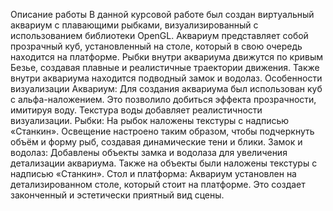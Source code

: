 Описание работы
В данной курсовой работе был создан виртуальный аквариум с плавающими рыбками, визуализированный с использованием библиотеки OpenGL. Аквариум представляет собой прозрачный куб, установленный на столе, который в свою очередь находится на платформе. Рыбки внутри аквариума движутся по кривым Безье, создавая плавные и реалистичные траектории движения. Также внутри аквариума находится подводный замок и водолаз.
Особенности визуализации
Аквариум: Для создания аквариума был использован куб с альфа-наложением. Это позволило добиться эффекта прозрачности, имитируя воду. Текстура воды добавляет реалистичности визуализации.
Рыбки: На рыбок наложены текстуры с надписью «Станкин». Освещение настроено таким образом, чтобы подчеркнуть объём и форму рыб, создавая динамические тени и блики.
Замок и водолаз: Добавлены объекты замка и водолаза для увеличения детализации аквариума. Также на объекты были наложены текстуры с надписью «Станкин». 
Стол и платформа: Аквариум установлен на детализированном столе, который стоит на платформе. Это создает законченный и эстетически приятный вид сцены.

